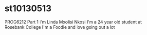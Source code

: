 # st10130513
PROG6212 Part 1
I'm Linda Mxolisi Nkosi
I'm a 24 year old student at Rosebank College
I'm a Foodie and love going out a lot
